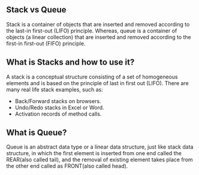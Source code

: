 ## Stack vs Queue

Stack is a container of objects that are inserted and removed according to the last-in first-out (LIFO) principle. Whereas, queue is a container of objects (a linear collection) that are inserted and removed according to the first-in first-out (FIFO) principle.


## What is Stacks and how to use it?

A stack is a conceptual structure consisting of a set of homogeneous elements and is based on the principle of last in first out (LIFO). There are many real life stack examples, such as:

* Back/Forward stacks on browsers.
* Undo/Redo stacks in Excel or Word.
* Activation records of method calls.

## What is Queue?

Queue is an abstract data type or a linear data structure, just like stack data structure, in which the first element is inserted from one end called the REAR(also called tail), and the removal of existing element takes place from the other end called as FRONT(also called head).
